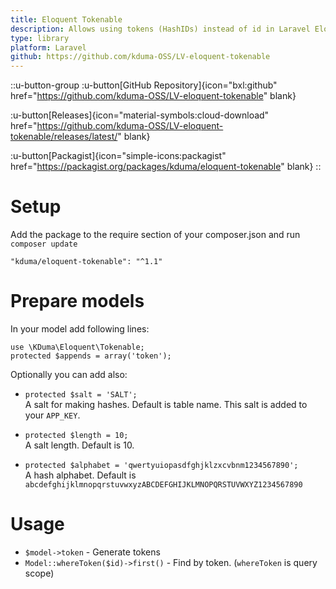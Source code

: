 ```yaml
---
title: Eloquent Tokenable
description: Allows using tokens (HashIDs) instead of id in Laravel Eloquent models.
type: library
platform: Laravel
github: https://github.com/kduma-OSS/LV-eloquent-tokenable
---
```


::u-button-group
:u-button[GitHub Repository]{icon="bxl:github" href="https://github.com/kduma-OSS/LV-eloquent-tokenable" blank}

:u-button[Releases]{icon="material-symbols:cloud-download" href="https://github.com/kduma-OSS/LV-eloquent-tokenable/releases/latest/" blank}

:u-button[Packagist]{icon="simple-icons:packagist" href="https://packagist.org/packages/kduma/eloquent-tokenable" blank}
::

# Setup
Add the package to the require section of your composer.json and run `composer update`

    "kduma/eloquent-tokenable": "^1.1"

# Prepare models
In your model add following lines:

    use \KDuma\Eloquent\Tokenable;
    protected $appends = array('token');

Optionally you can add also:

- `protected $salt = 'SALT';`  
  A salt for making hashes. Default is table name. This salt is added to your `APP_KEY`.

- `protected $length = 10;`  
  A salt length. Default is 10.

- `protected $alphabet = 'qwertyuiopasdfghjklzxcvbnm1234567890';`  
  A hash alphabet. Default is `abcdefghijklmnopqrstuvwxyzABCDEFGHIJKLMNOPQRSTUVWXYZ1234567890`

# Usage
- `$model->token` - Generate tokens
- `Model::whereToken($id)->first()` - Find by token. (`whereToken` is query scope)
